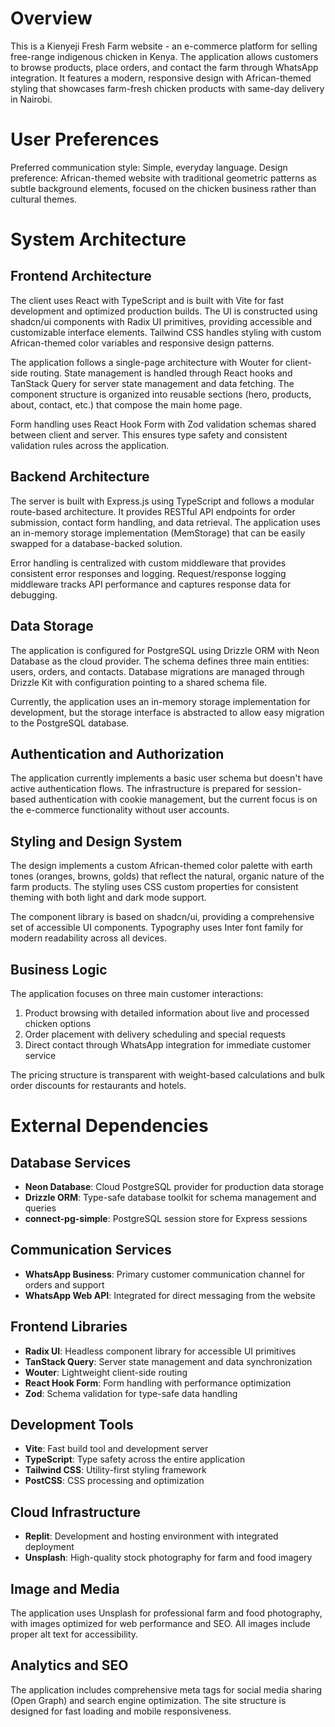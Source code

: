 # Overview

This is a Kienyeji Fresh Farm website - an e-commerce platform for selling free-range indigenous chicken in Kenya. The application allows customers to browse products, place orders, and contact the farm through WhatsApp integration. It features a modern, responsive design with African-themed styling that showcases farm-fresh chicken products with same-day delivery in Nairobi.

# User Preferences

Preferred communication style: Simple, everyday language.
Design preference: African-themed website with traditional geometric patterns as subtle background elements, focused on the chicken business rather than cultural themes.

# System Architecture

## Frontend Architecture
The client uses React with TypeScript and is built with Vite for fast development and optimized production builds. The UI is constructed using shadcn/ui components with Radix UI primitives, providing accessible and customizable interface elements. Tailwind CSS handles styling with custom African-themed color variables and responsive design patterns.

The application follows a single-page architecture with Wouter for client-side routing. State management is handled through React hooks and TanStack Query for server state management and data fetching. The component structure is organized into reusable sections (hero, products, about, contact, etc.) that compose the main home page.

Form handling uses React Hook Form with Zod validation schemas shared between client and server. This ensures type safety and consistent validation rules across the application.

## Backend Architecture
The server is built with Express.js using TypeScript and follows a modular route-based architecture. It provides RESTful API endpoints for order submission, contact form handling, and data retrieval. The application uses an in-memory storage implementation (MemStorage) that can be easily swapped for a database-backed solution.

Error handling is centralized with custom middleware that provides consistent error responses and logging. Request/response logging middleware tracks API performance and captures response data for debugging.

## Data Storage
The application is configured for PostgreSQL using Drizzle ORM with Neon Database as the cloud provider. The schema defines three main entities: users, orders, and contacts. Database migrations are managed through Drizzle Kit with configuration pointing to a shared schema file.

Currently, the application uses an in-memory storage implementation for development, but the storage interface is abstracted to allow easy migration to the PostgreSQL database.

## Authentication and Authorization
The application currently implements a basic user schema but doesn't have active authentication flows. The infrastructure is prepared for session-based authentication with cookie management, but the current focus is on the e-commerce functionality without user accounts.

## Styling and Design System
The design implements a custom African-themed color palette with earth tones (oranges, browns, golds) that reflect the natural, organic nature of the farm products. The styling uses CSS custom properties for consistent theming with both light and dark mode support.

The component library is based on shadcn/ui, providing a comprehensive set of accessible UI components. Typography uses Inter font family for modern readability across all devices.

## Business Logic
The application focuses on three main customer interactions:
1. Product browsing with detailed information about live and processed chicken options
2. Order placement with delivery scheduling and special requests
3. Direct contact through WhatsApp integration for immediate customer service

The pricing structure is transparent with weight-based calculations and bulk order discounts for restaurants and hotels.

# External Dependencies

## Database Services
- **Neon Database**: Cloud PostgreSQL provider for production data storage
- **Drizzle ORM**: Type-safe database toolkit for schema management and queries
- **connect-pg-simple**: PostgreSQL session store for Express sessions

## Communication Services
- **WhatsApp Business**: Primary customer communication channel for orders and support
- **WhatsApp Web API**: Integrated for direct messaging from the website

## Frontend Libraries
- **Radix UI**: Headless component library for accessible UI primitives
- **TanStack Query**: Server state management and data synchronization
- **Wouter**: Lightweight client-side routing
- **React Hook Form**: Form handling with performance optimization
- **Zod**: Schema validation for type-safe data handling

## Development Tools
- **Vite**: Fast build tool and development server
- **TypeScript**: Type safety across the entire application
- **Tailwind CSS**: Utility-first styling framework
- **PostCSS**: CSS processing and optimization

## Cloud Infrastructure
- **Replit**: Development and hosting environment with integrated deployment
- **Unsplash**: High-quality stock photography for farm and food imagery

## Image and Media
The application uses Unsplash for professional farm and food photography, with images optimized for web performance and SEO. All images include proper alt text for accessibility.

## Analytics and SEO
The application includes comprehensive meta tags for social media sharing (Open Graph) and search engine optimization. The site structure is designed for fast loading and mobile responsiveness.